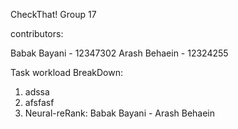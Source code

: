 CheckThat! Group 17

contributors:

Babak Bayani - 12347302
Arash Behaein - 12324255

Task workload BreakDown:
 
1. adssa
2. afsfasf
3. Neural-reRank: Babak Bayani - Arash Behaein
  
